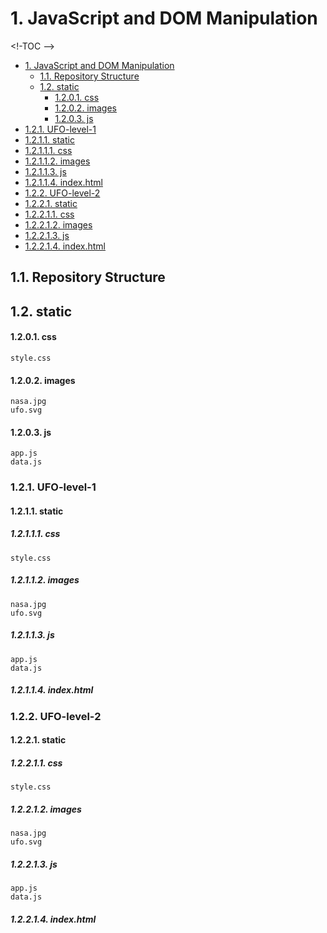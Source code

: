 # 1. JavaScript and DOM Manipulation
<!-TOC -->
- [1. JavaScript and DOM Manipulation](#1-javascript-and-dom-manipulation)    
    - [1.1. Repository Structure](#11-repository-structure)    
    - [1.2. static](#12-static)            
        - [1.2.0.1. css](#1201-css)          
        - [1.2.0.2. images](#1202-images)           
        - [1.2.0.3. js](#1203-js)       
- [1.2.1. UFO-level-1](#121-ufo-level-1)            
- [1.2.1.1. static](#1211-static)                
- [1.2.1.1.1. css](#12111-css)              
- [1.2.1.1.2. images](#12112-images)                
- [1.2.1.1.3. js](#12113-js)               
- [1.2.1.1.4. index.html](#12114-indexhtml)        
- [1.2.2. UFO-level-2](#122-ufo-level-2)            
- [1.2.2.1. static](#1221-static)                
- [1.2.2.1.1. css](#12211-css)                
- [1.2.2.1.2. images](#12212-images)                
- [1.2.2.1.3. js](#12213-js)                
- [1.2.2.1.4. index.html](#12214-indexhtml)
<!-- /TOC -->
## 1.1. Repository Structure

## 1.2. static

#### 1.2.0.1. css 
    style.css
#### 1.2.0.2. images
    nasa.jpg
    ufo.svg
#### 1.2.0.3. js
    app.js
    data.js

### 1.2.1. UFO-level-1
#### 1.2.1.1. static
##### 1.2.1.1.1. css
    style.css
##### 1.2.1.1.2. images
    nasa.jpg
    ufo.svg
##### 1.2.1.1.3. js
    app.js
    data.js
##### 1.2.1.1.4. index.html

### 1.2.2. UFO-level-2
#### 1.2.2.1. static
##### 1.2.2.1.1. css
    style.css
##### 1.2.2.1.2. images
    nasa.jpg
    ufo.svg
##### 1.2.2.1.3. js
    app.js
    data.js
##### 1.2.2.1.4. index.html
